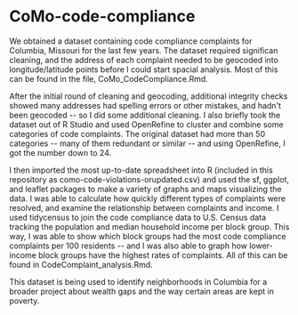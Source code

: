 # CoMo-code-compliance

We obtained a dataset containing code compliance complaints for Columbia, Missouri for the last few years. The dataset required significan cleaning, and the address of each complaint needed to be geocoded into longitude/latitude points before I could start spacial analysis. Most of this can be found in the file, CoMo_CodeCompliance.Rmd.

After the initial round of cleaning and geocoding, additional integrity checks showed many addresses had spelling errors or other mistakes, and hadn't been geocoded -- so I did some additional cleaning. I also briefly took the dataset out of R Studio and used OpenRefine to cluster and combine some categories of code complaints. The original dataset had more than 50 categories -- many of them redundant or similar -- and using OpenRefine, I got the number down to 24. 

I then imported the most up-to-date spreadsheet into R (included in this repository as como-code-violations-orupdated.csv) and used the sf, ggplot, and leaflet packages to make a variety of graphs and maps visualizing the data. I was able to calculate how quickly different types of complaints were resolved, and examine the relationship between complaints and income. I used tidycensus to join the code compliance data to U.S. Census data tracking the population and median household income per block group. This way, I was able to show which block groups had the most code compliance complaints per 100 residents -- and I was also able to graph how lower-income block groups have the highest rates of complaints. All of this can be found in CodeComplaint_analysis.Rmd.

This dataset is being used to identify neighborhoods in Columbia for a broader project about wealth gaps and the way certain areas are kept in poverty.
